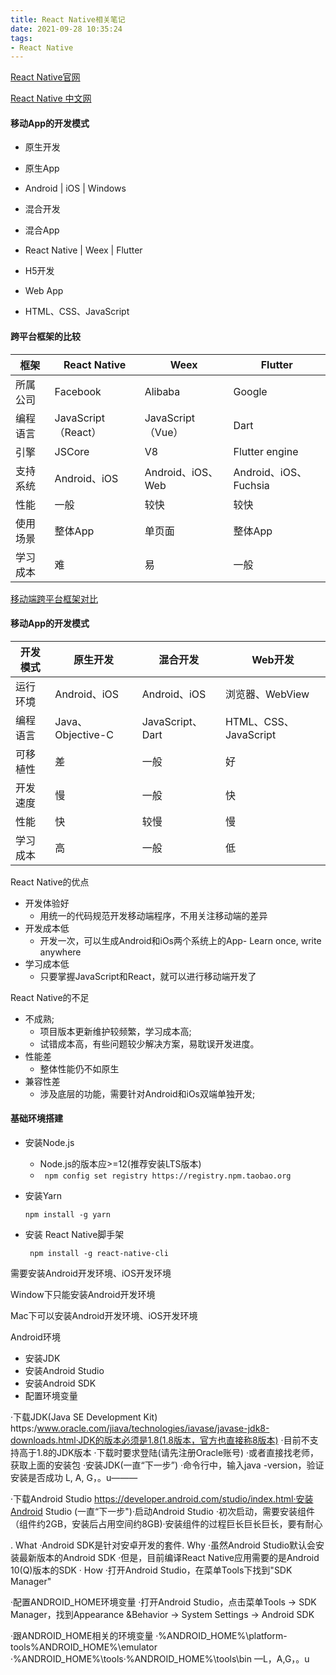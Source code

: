 ```yaml
---
title: React Native相关笔记
date: 2021-09-28 10:35:24
tags:
- React Native
---
```


[React Native官网](https://reactnative.dev/)

[React Native 中文网](https://www.reactnative.cn/)

#### 移动App的开发模式

- 原生开发
- 原生App
- Android | iOS | Windows



- 混合开发
- 混合App
- React Native | Weex | Flutter



- H5开发
- Web App
- HTML、CSS、JavaScript

#### 跨平台框架的比较

| 框架     | React Native        | Weex              | Flutter               |
| -------- | ------------------- | ----------------- | --------------------- |
| 所属公司 | Facebook            | Alibaba           | Google                |
| 编程语言 | JavaScript（React） | JavaScript（Vue） | Dart                  |
| 引擎     | JSCore              | V8                | Flutter engine        |
| 支持系统 | Android、iOS        | Android、iOS、Web | Android、iOS、Fuchsia |
| 性能     | 一般                | 较快              | 较快                  |
| 使用场景 | 整体App             | 单页面            | 整体App               |
| 学习成本 | 难                  | 易                | 一般                  |

[移动端跨平台框架对比](https://www.jianshu.com/p/8717e1e614a9)

#### 移动App的开发模式

| 开发模式 | 原生开发          | 混合开发         | Web开发               |
| -------- | ----------------- | ---------------- | --------------------- |
| 运行环境 | Android、iOS      | Android、iOS     | 浏览器、WebView       |
| 编程语言 | Java、Objective-C | JavaScript、Dart | HTML、CSS、JavaScript |
| 可移植性 | 差                | 一般             | 好                    |
| 开发速度 | 慢                | 一般             | 快                    |
| 性能     | 快                | 较慢             | 慢                    |
| 学习成本 | 高                | 一般             | 低                    |

React Native的优点

- 开发体验好
  - 用统一的代码规范开发移动端程序，不用关注移动端的差异
- 开发成本低
  - 开发一次，可以生成Android和iOs两个系统上的App- Learn once, write anywhere
- 学习成本低
  - 只要掌握JavaScript和React，就可以进行移动端开发了





React Native的不足

- 不成熟;
  - 项目版本更新维护较频繁，学习成本高;
  - 试错成本高，有些问题较少解决方案，易耽误开发进度。
- 性能差
  - 整体性能仍不如原生
- 兼容性差
  - 涉及底层的功能，需要针对Android和iOs双端单独开发;

#### 基础环境搭建

- 安装Node.js

  - Node.js的版本应>=12(推荐安装LTS版本)
  - ` npm config set registry https://registry.npm.taobao.org`

- 安装Yarn

  ```
  npm install -g yarn
  ```

- 安装 React Native脚手架

  ```
   npm install -g react-native-cli
  ```

  

需要安装Android开发环境、iOS开发环境

Window下只能安装Android开发环境

Mac下可以安装Android开发环境、iOS开发环境



Android环境

- 安装JDK
- 安装Android Studio
- 安装Android SDK
- 配置环境变量





·下载JDK(Java SE Development Kit)
 https:/www.oracle.com/jiava/technologies/iavase/javase-jdk8-downloads.html·JDK的版本必须是1.8(1.8版本，官方也直接称8版本)
·目前不支持高于1.8的JDK版本
·下载时要求登陆(请先注册Oracle账号)
·或者直接找老师，获取上面的安装包
·安装JDK(一直“下一步”)
·命令行中，输入java -version，验证安装是否成功
L, A, G，。u———



·下载Android Studio
https://developer.android.com/studio/index.html·安装Android Studio (一直“下一步")·启动Android Studio
·初次启动，需要安装组件（组件约2GB，安装后占用空间约8GB)·安装组件的过程巨长巨长巨长，要有耐心





. What
·Android SDK是针对安卓开发的套件. Why
·虽然Android Studio默认会安装最新版本的Android SDK
·但是，目前编译React Native应用需要的是Android 10(Q)版本的SDK
· How
·打开Android Studio，在菜单Tools下找到"SDK Manager"





·配置ANDROID_HOME环境变量
·打开Android Studio，点击菜单Tools → SDK Manager，找到Appearance &Behavior → System Settings → Android SDK



·跟ANDROID_HOME相关的环境变量
·%ANDROID_HOME%\platform-tools%ANDROID_HOME%\emulator
·%ANDROID_HOME%\tools·%ANDROID_HOME%\tools\bin
—L，A,G，。u